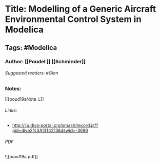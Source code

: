 # Title: Modelling of a Generic Aircraft Environmental Control System in Modelica
## Tags: #Modelica 
### Author: [[Poudel ]]  [[Schminder]]
###### Suggested readers: #Gian
### Notes:
![[poud19aNote_L]]
###### Links: 
- http://liu.diva-portal.org/smash/record.jsf?pid=diva2%3A1314213&dswid=-3690
###### PDF 
![[poud19a.pdf]]


